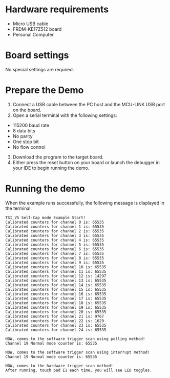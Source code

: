 Hardware requirements
=====================
- Micro USB cable
- FRDM-KE17Z512 board
- Personal Computer

Board settings
==============
No special settings are required.

Prepare the Demo
================
1. Connect a USB cable between the PC host and the MCU-LINK USB port on the board.
2.  Open a serial terminal with the following settings:
   - 115200 baud rate
   - 8 data bits
   - No parity
   - One stop bit
   - No flow control
3. Download the program to the target board.
4. Either press the reset button on your board or launch the debugger in your IDE to begin running the demo.

Running the demo
================
When the example runs successfully, the following message is displayed in the terminal:

~~~~~~~~~~~~~~~~~~~~~
TSI_V5 Self-Cap mode Example Start!
Calibrated counters for channel 0 is: 65535 
Calibrated counters for channel 1 is: 65535 
Calibrated counters for channel 2 is: 65535 
Calibrated counters for channel 3 is: 65535 
Calibrated counters for channel 4 is: 65535 
Calibrated counters for channel 5 is: 65535 
Calibrated counters for channel 6 is: 65535 
Calibrated counters for channel 7 is: 65535 
Calibrated counters for channel 8 is: 65535 
Calibrated counters for channel 9 is: 65535 
Calibrated counters for channel 10 is: 65535 
Calibrated counters for channel 11 is: 65535 
Calibrated counters for channel 12 is: 14297 
Calibrated counters for channel 13 is: 65535 
Calibrated counters for channel 14 is: 65535 
Calibrated counters for channel 15 is: 65535 
Calibrated counters for channel 16 is: 65535 
Calibrated counters for channel 17 is: 65535 
Calibrated counters for channel 18 is: 65535 
Calibrated counters for channel 19 is: 65535 
Calibrated counters for channel 20 is: 65535 
Calibrated counters for channel 21 is: 9767 
Calibrated counters for channel 22 is: 1629 
Calibrated counters for channel 23 is: 65535 
Calibrated counters for channel 24 is: 65535 

NOW, comes to the software trigger scan using polling method!
Channel 19 Normal mode counter is: 65535 

NOW, comes to the software trigger scan using interrupt method!
Channel 19 Normal mode counter is: 65535 

NOW, comes to the hardware trigger scan method!
After running, touch pad E1 each time, you will see LED toggles.
~~~~~~~~~~~~~~~~~~~~~
